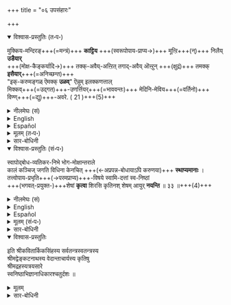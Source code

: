 +++
title = "०६ उपसंहारः"

+++
<details open><summary>विश्वास-प्रस्तुतिः (त॰प॰)</summary>

मुक्किय-मन्दिरङ्+++(=मन्त्रं)+++ **काट्टिय** +++(स्वरूपोपाय-प्राप्य→)+++ मूऩ्ऱि+++(न्)+++ निलैय् **उडैयार्**  
+++(मोक्ष-कैङ्कर्यादि→)+++ तक्क्-अवैय्-अऩ्ऱित् तगाद्-अवैय् ऒऩ्ऱुन् +++(क्षुद्रं)+++ तमक्क् **इसैयार्**+++(=अनिच्छन्त)+++  
"इक्-करुमङ्गळ् ऎमक्क् **उळव्**" ऎन्नुम् इलक्कणत्ताल्  
मिक्कव्+++(=उद्गत)+++-उणर्त्तियर्+++(=भाववन्तः)+++ मेदिनि-मेविय+++(=वर्तिनो)+++ विण्ण्+++(=द्यु)+++-अवरे. ( 21 )+++(5)+++
</details>

<details><summary>नीलमेघः (सं)</summary>

( अधिकारार्थसंग्रादिका गाथा) 

मुख्यमन्त्रपदर्शिते +++(स्वरूपोपाय-प्राप्य→)+++ त्रितये निष्ठावन्तः  
+++(मोक्ष-कैङ्कर्यादि→)+++ स्वानुरूपम् इच्छन्तः  
अननुरूपं किमपि अनिच्छन्त,  
"इमानि कर्माणि अस्माकं सन्ती"ति लक्षणेन सम्यक् ज्ञातवन्तः  
मेदिनी-वर्ति-दिविषदो भवन्ति । +++(5)+++ 
</details>

<details><summary>English</summary>

Those who have become well-established in their knowledge of the three things shown in the Tirumantra (namely, svarūpa, upāya, and puruṣārtha)  
will never agree to do what is improper and will do only what is proper.  
They are really wise men who find, in themselves, these attitudes and actions  
and they may be called eternal sūris living on the earth.
</details>

<details><summary>Español</summary>

Aquellos que **se han establecido** bien en su **conocimiento** de las tres cosas que se muestran en el Tirumantra (a saber, Svarūpa, Upāya y Puruṣārtha)  
**Nunca estará** de **acuerdo** en **hacer** lo que es incorrecto  
y **hará** solo lo que es adecuado.  
**Son** hombres realmente sabios que **encuentran**, en sí mismos, estas actitudes y acciones.  
y **pueden llamarse** sūris eternal que **viven** en la tierra.
</details>


<details><summary>मूलम् (त॰प॰)</summary>

मुक्कियमन्दिरङ्गाट्टिय मूऩ्ऱिनिलैयुडैयार्  
तक्कवैयऩ्ऱित् तगादवैयॊऩ्ऱुन् दमक्किसैयार्  
इक्करुमङ्गळॆमक्कुळवॆन्नुमिलक्कणत्ताल्  
मिक्कवुणर्त्तियर् मेदिनिमेविय विण्णवरे. ( 21 )
</details>

<details><summary>सार-बोधिनी</summary>

कीऴ्च्चॊऩ्ऩ इव्वधिकारार्थत्तै पाट्टालुम् सङ्ग्रहित्तुक्काट्टुगिऱार् मुक्किय मित्यादि । मुक्किय मन्दिरम् - मुक्यमाऩ मन्द्रम्, ‘‘न मन्त्रोऽष्टाक्षरात्परः’’ ऎऩ्गिऱबडि सर्वोत्कृष्टमाऩ मूलमन्द्रमॆऩ्ऱबडि। अत्ताले काट्टिय - काट्टप्पट्ट, पदत्रयत्ताले यडैयवे काट्टप्पट्ट वॆऩ्ऱबडि। मूऩ्ऱिल् - स्वरूपोपायपुरुषार्थङ्गळिल्, निलैयुडैयार् - निष्ठैयुळ्ळवर्गळाऩ, मेदिऩिमेविय विण्णवर् - भूमियिलिरुक्कुम् देवतैकळ्, भूदेवर्गळाऩ प्रपन्नर्गळॆऩ्ऱबडि। इक्करुमङ्गळ् - परपरिभवादिगळिल् विषादाभावादिरूपङ्गळाऩ इन्द कर्मङ्गळ्, ऎमक्कुळवॆऩ्ऩुमिलक् कणत्ताल् - नमक्कु उण्डायिरुक्किऱदॆऩ्ऱुम् ज्ञापकलिङ्गङ्गळाल्, मिक्कवुणर्त्तियर् - निष्कृष्टमाऩ अनुमित्यात्मकनिश्चयत्तैयुडैयराय्, स्वनिष्ठाभिज्ञानत्तैयुडै यराय्क्कॊण्डॆऩ्ऱबडि। तक्कवैयऩ्ऱि - स्वस्वरूपादिनिष्ठैकळुक्कु उचितङ्गळाऩ सदाचारङ्गळैयॊऴिय, नित्यनैमित्तिकङ्गळैयॊऴिय ऎऩ्ऱबडि। तगादवै - अनुचिततङ्गळाऩ अकृत्यकरणादिगळैयुम्, अल्पङ्गळाऩ भीतिप्रीतिहेतुक्कळैयुम्, तमक्किसैयार् - तमक्कु ग्राह्यङ्गळाग इसैयार्, इच्चियार्गळॆऩ्ऱबडि। अथवा तमक्किसैयार् – तमक्कु ग्राह्यङ्गळाग ऎण्णादवर्गळाऩ, इक्करुमङ्गळ् ऎमक्कुळवॆऩ्ऩुमिलक्कणत्ताल् मिक्कवुणर्त्तियर् मेदिऩि मेविय विण्णवरे ऎऩ्ऱन्वयिक्कवुमाम्। भगवाऩ् पोले भूमियिल् अवतरित्त नित्यसूरिकळे। कीऴधिकारत्तिल् प्रपन्नरै मुक्ततुल्यरॆऩ्ऱार्। 
</details>


<details open><summary>विश्वास-प्रस्तुतिः (सं॰प॰)</summary>

स्वापोद्बोध-व्यतिकर-निभे भोग-मोक्षान्तराले  
कालं कञ्चिज् जगति विधिना केनचित् +++(←अप्रपन्न-बोधायाऽपि करुणया)+++ **स्थाप्यमानाः** ।  
तत्त्वोपाय-प्रभृति+++(→परमप्राप्य)+++-विषये स्वामि-दत्तां स्व-निष्ठां  
+++(भगवत्-प्रयुक्त-)+++शेषां **कृत्वा** शिरसि कृतिनश् शेषम् आयुर् **नयन्ति** ॥ ३३ ॥+++(4)+++
</details>

<details><summary>नीलमेघः (सं)</summary>

स्वापोद्बोध-व्यतिकर-निभे भोग-मोक्षान्तराले  
कालं कञ्चिज् जगति विधिना केनचित् **स्थाप्यमानाः** ।  
तत्त्वोपाय-प्रभृति+++(→परमप्राप्य)+++-विषये स्वामि-दत्तां स्व-निष्ठां  
+++(भगवत्-प्रयुक्त-)+++शेषां **कृत्वा** शिरसि कृतिनश् शेषम् आयुर् **नयन्ति** ॥ ३३ ॥+++(4)+++
</details>


<details><summary>English</summary>

In the interval between this life of worldly enjoyment and life after mokṣa  -  
( an interval) which may be compared to a mingling of the state of sleep and the waking state ---  
some destiny has placed prapannas for a time and they pass the rest of their lives wearing, on their heads,  
the garland of their nishtā in regard to tattva, upāya, and puruṣārtha,  
which has been vouchsafed to them by the Lord.
</details>

<details><summary>Español</summary>

En el intervalo entre esta vida de **disfrute** mundano y vida después de mokṣa -  
(un intervalo) que **puede compararse** con una mezcla del estado del sueño y el estado de vigilia ---  
Algunos destino **han colocado** a Papannas por un tiempo y **pasan** el resto de sus vidas **vistiendo**, en sus cabezas,  
La guirnalda de su nishtā con respecto a Tattva, Upāya y Puruṣārtha,  
que les **ha sido atendido** por el Señor.
</details>



<details><summary>मूलम् (सं॰प॰)</summary>

स्वापोद्बोधव्यतिकरनिभे भोगमोक्षान्तराले  
कालं कञ्चिज्जगति विधिना केनचित् स्थाप्यमानाः ।  
तत्त्वोपायप्रभृतिविषये स्वामिदत्तां स्वनिष्ठां  
शेषां कृत्वा शिरसि कृतिनश्शेषमायुर्नयन्ति ॥ ३३ ॥
</details>

<details><summary>सार-बोधिनी</summary>

इव्वधिकारत्तिल् प्रपन्नरिल् स्वनिष्ठाभिज्ञान मुडैयवर्गळै नित्यसूरितुल्यरॆऩ्गिऱार्। आर्तप्रपन्नव्यतिरिक्तर् सर्वस्वामियाऩ भगवाऩाले कॊडुक्कप्पट्ट स्वरूपोपायपुरुषार्थ विषयगमाऩ स्वनिष्ठैयै परमपदप्राप्तिक्कु अरुळप्पाट्टिल् परियट्टवस्त्रमाग वहित्तुक् कॊण्डु आयुश्शेषत्तैक् कऴिक्किऱार्गळॆऩ्गिऱार् स्वापोद्बोधेति । कृतिनः – सुकृतिकळाऩ सिल प्रपन्नर्गळ्, स्वापोद्बोधव्यतिकरनिभे – स्वापः – निद्रा, उद्बोधः – निद्रानन्तरजागरणम्, व्यतिकरनिभे – अदुगळुडैय सम्पर्कतुल्यमाऩ, भोगमोक्षान्तराळे – मुमुक्षोत्पत्तेः पूर्वकालिकः भोगः संसारः; इदु स्वापस्थानीयम्। अनादिमायया सुप्तः ऎऩ्गिऱदिऱे संसारियै। मोक्षम्; जागरणस्थानीयम्; ‘‘जागृवासँ-स्समिन्धते’’ ऎऩ्ऱदिऱे मोक्षदशैयिल्। तयोरन्तराळे – मध्यत्तिल् मुमुक्षुत्वावस्थैयिलॆऩ्ऱबडि। केनचिद्विधिना – विलक्षणमाऩ भगवत्कृपैयाले, इङ्गु विधिशब्दत्ताल् भगवत्कृपै सॊल्लप् पडुगिऱदॆऩ्ऱु साम्प्रदायिकाः । कञ्चित्कालं – सिलनाळ्, जगति – लीलाविभूतियिल्, स्थाप्यमानाः – स्थापिक्कप्पट्टवराय्क्कॊण्डु,  
इदऩाल् भगवाऩ् तऩ्ऩुडैय कृपैयाले ब्रह्म-वित्तुक्कळै लोकत्तैत् तिरुत्तुगैक्क् आग  
सिल-गालम् लोगत्तिल् वैत्त् इरुप्पाऩ् ऎऩ्गिऱ अर्थम् सूचितमागिऱदु। 

> ‘‘अध्यात्म-ग्रन्थ-निर्माणम्  
> अनेकेषाञ्च बोधनं ।  
> अर्चावतार-सेवा च  
> तेषाम् एतन् महत्-फलम् ॥’’

ऎऩ्ऱु सॊऩ्ऩार्गळिऱे। तत्त्वोपायप्रभृतिविषये – इङ्गु प्रभृतिशब्दत् ताले पुरुषार्थत्तिऱ्कु ग्रहणम्।  

स्वामिदत्तां – स्वामियाऩ भगवाऩाले कृपैयिऩाले कॊडुक्कप्पट्ट, स्वनिष्ठां - तङ्गळ् तङ्गळ् वृत्तिविशेषङ्गळै, शिरसि – शिरस्सिले, शेषां कृत्वा - तिरुप्परियट्टम्+++(=शिरोवेष्टनम्)+++ आग धरित्तु, भगवद्भुक्तमाऩ स्रग्वस्त्रादिगळै शेषैयॆऩ्ऱु सॊल्लुगिऱदु। दैवात्प्राप्त स्रजि स्त्रीस्याच्छेषेति निघण्टुः । शेषमायुर्नयन्ति – आयुश्शेषत्तैप्पोक् कडिक्किऱार्गळॆऩ्गै।  
    
    
</details>


<details open><summary>विश्वास-प्रस्तुतिः</summary>

इति श्रीकवितार्किकसिंहस्य सर्वतन्त्रस्वतन्त्रस्य  
श्रीमद्वेङ्कटनाथस्य वेदान्ताचार्यस्य कृतिषु  
श्रीमद्रहस्यत्रयसारे  
स्वनिष्ठाभिज्ञानाधिकारश्चतुर्दशः ॥
</details>

<details><summary>मूलम्</summary>

इति श्रीकवितार्किकसिंहस्य सर्वतन्त्रस्वतन्त्रस्य  
श्रीमद्वेङ्कटनाथस्य वेदान्ताचार्यस्य कृतिषु  
श्रीमद्रहस्यत्रयसारे  
स्वनिष्ठाभिज्ञानाधिकारश्चतुर्दशः ॥
</details>



<details><summary>सार-बोधिनी</summary>

॥ इति श्रीमदहोबिलमठास्थाने द्विचत्वारिंशत्पट्टे मूर्द्धाभिषिक्तस्य  
निरवधिकगुरुभक्तिभरितस्य श्रीलक्ष्मीनृसिंहदिव्यपादुकासेवक  
श्रीवण्शठकोप श्री श्रीरङ्गशठकोपयतीन्द्रस्य कृतौ  
श्री सारबोधिन्याख्यायां व्याख्यायां  
स्वनिष्ठाभिज्ञानाधिकारश्चतुर्दशः ॥

</details>